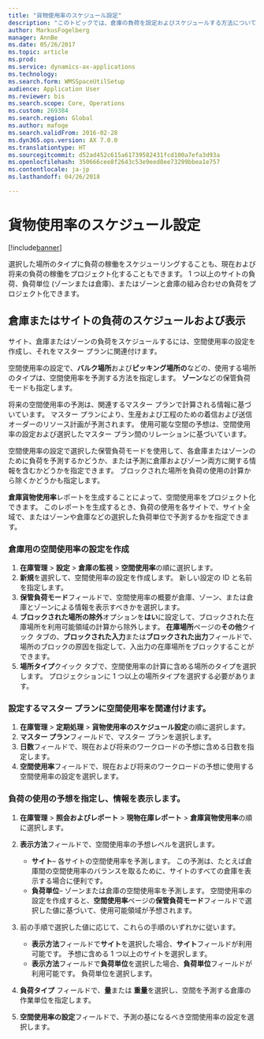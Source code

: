 ```yaml
---
title: "貨物使用率のスケジュール設定"
description: "このトピックでは、倉庫の負荷を設定およびスケジュールする方法について説明します。"
author: MarkusFogelberg
manager: AnnBe
ms.date: 05/26/2017
ms.topic: article
ms.prod: 
ms.service: dynamics-ax-applications
ms.technology: 
ms.search.form: WMSSpaceUtilSetup
audience: Application User
ms.reviewer: bis
ms.search.scope: Core, Operations
ms.custom: 269384
ms.search.region: Global
ms.author: mafoge
ms.search.validFrom: 2016-02-28
ms.dyn365.ops.version: AX 7.0.0
ms.translationtype: HT
ms.sourcegitcommit: d52ad452c615a61739582431fcd100a7efa3d93a
ms.openlocfilehash: 350666cee8f2643c53e9eed8ee73299bbea1e757
ms.contentlocale: ja-jp
ms.lasthandoff: 04/26/2018

---
```


# <a name="schedule-load-utilization"></a>貨物使用率のスケジュール設定

[!include[banner](../includes/banner.md)]

選択した場所のタイプに負荷の稼働をスケジューリングすることも、現在および将来の負荷の稼働をプロジェクト化することもできます。 1 つ以上のサイトの負荷、負荷単位 (ゾーンまたは倉庫)、またはゾーンと倉庫の組み合わせの負荷をプロジェクト化できます。

## <a name="schedule-and-view-the-load-for-a-warehouse-or-site"></a>倉庫またはサイトの負荷のスケジュールおよび表示

サイト、倉庫またはゾーンの負荷をスケジュールするには、空間使用率の設定を作成し、それをマスター プランに関連付けます。

空間使用率の設定で、**バルク場所**および**ピッキング場所の**などの、使用する場所のタイプは、空間使用率を予測する方法を指定します。 **ゾーン**などの保管負荷モードも指定します。

将来の空間使用率の予測は、関連するマスター プランで計算される情報に基づいています。 マスター プランにより、生産および工程のための着信および送信オーダーのリソース計画が予測されます。 使用可能な空間の予想は、空間使用率の設定および選択したマスター プラン間のリレーションに基づいています。

空間使用率の設定で選択した保管負荷モードを使用して、各倉庫またはゾーンのために負荷を予測するかどうか、または予測に倉庫およびゾーン両方に関する情報を含むかどうかを指定できます。 ブロックされた場所を負荷の使用の計算から除くかどうかも指定します。

**倉庫貨物使用率**レポートを生成することによって、空間使用率をプロジェクト化できます。 このレポートを生成するとき、負荷の使用を各サイトで、サイト全域で、またはゾーンや倉庫などの選択した負荷単位で予測するかを指定できます。

### <a name="create-a-space-utilization-setup-for-a-warehouse"></a>倉庫用の空間使用率の設定を作成

1. **在庫管理** \> **設定** \> **倉庫の監視** \> **空間使用率**の順に選択します。
2. **新規**を選択して、空間使用率の設定を作成します。 新しい設定の ID と名前を指定します。
3. **保管負荷モード**フィールドで、空間使用率の概要が倉庫、ゾーン、または倉庫とゾーンによる情報を表示すべきかを選択します。
4. **ブロックされた場所の除外**オプションを**はい**に設定して、ブロックされた在庫場所を利用可能領域の計算から除外します。 **在庫場所**ページの**その他**クイック タブの、**ブロックされた入力**または**ブロックされた出力**フィールドで、場所のブロックの原因を指定して、入出力の在庫場所をブロックすることができます。
5. **場所タイプ**クイック タブで、空間使用率の計算に含める場所のタイプを選択します。 プロジェクションに 1 つ以上の場所タイプを選択する必要があります。

### <a name="associate-a-space-utilization-setup-with-a-master-plan"></a>設定するマスター プランに空間使用率を関連付けます。

1. **在庫管理** \> **定期処理** \> **貨物使用率のスケジュール設定**の順に選択します。
2. **マスター プラン**フィールドで、マスター プランを選択します。
3. **日数**フィールドで、現在および将来のワークロードの予想に含める日数を指定します。
4. **空間使用率**フィールドで、現在および将来のワークロードの予想に使用する空間使用率の設定を選択します。

### <a name="specify-the-load-utilization-projection-and-view-information"></a>負荷の使用の予想を指定し、情報を表示します。

1. **在庫管理** \> **照会およびレポート** \> **現物在庫レポート** \> **倉庫貨物使用率**の順に選択します。
2. **表示方法**フィールドで、空間使用率の予想レベルを選択します。

    - **サイト**– 各サイトの空間使用率を予測します。 この予測は、たとえば倉庫間の空間使用率のバランスを取るために、サイトのすべての倉庫を表示する場合に便利です。
    - **負荷単位**– ゾーンまたは倉庫の空間使用率を予測します。 空間使用率の設定を作成すると、**空間使用率**ページの**保管負荷モード**フィールドで選択した値に基づいて、使用可能領域が予想されます。

3. 前の手順で選択した値に応じて、これらの手順のいずれかに従います。

    - **表示方法**フィールドで**サイト**を選択した場合、**サイト**フィールドが利用可能です。 予想に含める 1 つ以上のサイトを選択します。
    - **表示方法**フィールドで**負荷単位**を選択した場合、**負荷単位**フィールドが利用可能です。 負荷単位を選択します。

4. **負荷タイプ** フィールドで、**量**または **重量**を選択し、空間を予測する倉庫の作業単位を指定します。
5. **空間使用率の設定**フィールドで、予測の基になるべき空間使用率の設定を選択します。

